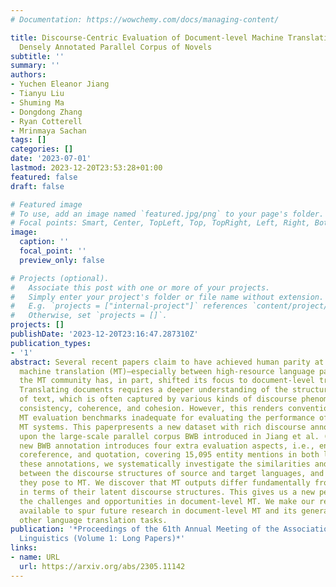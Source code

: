 ```yaml
---
# Documentation: https://wowchemy.com/docs/managing-content/

title: Discourse-Centric Evaluation of Document-level Machine Translation with a New
  Densely Annotated Parallel Corpus of Novels
subtitle: ''
summary: ''
authors:
- Yuchen Eleanor Jiang
- Tianyu Liu
- Shuming Ma
- Dongdong Zhang
- Ryan Cotterell
- Mrinmaya Sachan
tags: []
categories: []
date: '2023-07-01'
lastmod: 2023-12-20T23:53:28+01:00
featured: false
draft: false

# Featured image
# To use, add an image named `featured.jpg/png` to your page's folder.
# Focal points: Smart, Center, TopLeft, Top, TopRight, Left, Right, BottomLeft, Bottom, BottomRight.
image:
  caption: ''
  focal_point: ''
  preview_only: false

# Projects (optional).
#   Associate this post with one or more of your projects.
#   Simply enter your project's folder or file name without extension.
#   E.g. `projects = ["internal-project"]` references `content/project/deep-learning/index.md`.
#   Otherwise, set `projects = []`.
projects: []
publishDate: '2023-12-20T23:16:47.287310Z'
publication_types:
- '1'
abstract: Several recent papers claim to have achieved human parity at sentence-level
  machine translation (MT)—especially between high-resource language pairs. In response,
  the MT community has, in part, shifted its focus to document-level translation.
  Translating documents requires a deeper understanding of the structure and meaning
  of text, which is often captured by various kinds of discourse phenomena such as
  consistency, coherence, and cohesion. However, this renders conventional sentence-level
  MT evaluation benchmarks inadequate for evaluating the performance of context-aware
  MT systems. This paperpresents a new dataset with rich discourse annotations, built
  upon the large-scale parallel corpus BWB introduced in Jiang et al. (2022a). The
  new BWB annotation introduces four extra evaluation aspects, i.e., entity, terminology,
  coreference, and quotation, covering 15,095 entity mentions in both languages. Using
  these annotations, we systematically investigate the similarities and differences
  between the discourse structures of source and target languages, and the challenges
  they pose to MT. We discover that MT outputs differ fundamentally from human translations
  in terms of their latent discourse structures. This gives us a new perspective on
  the challenges and opportunities in document-level MT. We make our resource publicly
  available to spur future research in document-level MT and its generalization to
  other language translation tasks.
publication: '*Proceedings of the 61th Annual Meeting of the Association for Computational
  Linguistics (Volume 1: Long Papers)*'
links:
- name: URL
  url: https://arxiv.org/abs/2305.11142
---
```

